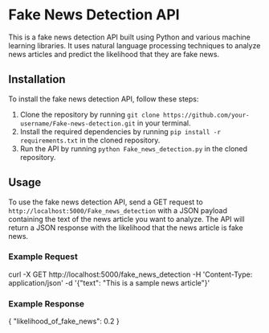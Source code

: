 # Fake News Detection API

This is a fake news detection API built using Python and various machine learning libraries. It uses natural language processing techniques to analyze news articles and predict the likelihood that they are fake news.

## Installation

To install the fake news detection API, follow these steps:

1. Clone the repository by running `git clone https://github.com/your-username/Fake-news-detection.git` in your terminal.
2. Install the required dependencies by running `pip install -r requirements.txt` in the cloned repository.
3. Run the API by running `python Fake_news_detection.py` in the cloned repository.

## Usage

To use the fake news detection API, send a GET request to `http://localhost:5000/Fake_news_detection` with a JSON payload containing the text of the news article you want to analyze. The API will return a JSON response with the likelihood that the news article is fake news.

### Example Request
curl -X GET
http://localhost:5000/fake_news_detection
-H 'Content-Type: application/json'
-d '{"text": "This is a sample news article"}'
### Example Response
{ "likelihood_of_fake_news": 0.2 }

